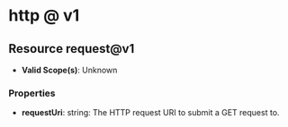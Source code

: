 # http @ v1

## Resource request@v1
* **Valid Scope(s)**: Unknown
### Properties
* **requestUri**: string: The HTTP request URI to submit a GET request to.

